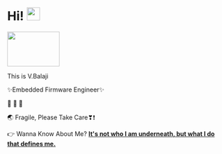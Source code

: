 # Hi! <img src="https://media.giphy.com/media/hvRJCLFzcasrR4ia7z/giphy.gif" width="30px">
<img src="https://media.giphy.com/media/31vamYdZV5ISQ/giphy.gif" height="80" width="120px">

This is V.Balaji

✨Embedded Firmware Engineer✨                                           

:see_no_evil: :hear_no_evil: :speak_no_evil:

🌏 Fragile, Please Take Care❣❗

👉 Wanna Know About Me? [**It's not who I am underneath, but what I do that defines me.**](https://linktr.ee/v.balaji)

<!---
✨Welcome! You’re the  ![Visitor Count](https://profile-counter.glitch.me/MadeByBalaji/count.svg) awesome human to visit this space 💫
-->
<!---

✨Visitor Count

![Visitor Count](https://profile-counter.glitch.me/MadeByBalaji/count.svg) 
<img src="https://media.tenor.com/2DS9Eu99SH0AAAAj/earth-terre.gif" height="100" width="120px">

https://tenor.com/view/environment-earth-gif-20742984
![](https://hit.yhype.me/github/profile?user_id=29356302)
<p align="center">
  <img width="320" height="445" src="https://spotify-github-profile.vercel.app/api/view?uid=31orl5qap7z4fapgibglpas2gcxe&cover_image=true&theme=default&bar_color=ff0000&bar_color_cover=true">
</p>
 ヾ(⌐■_■)ノ♪
-->
